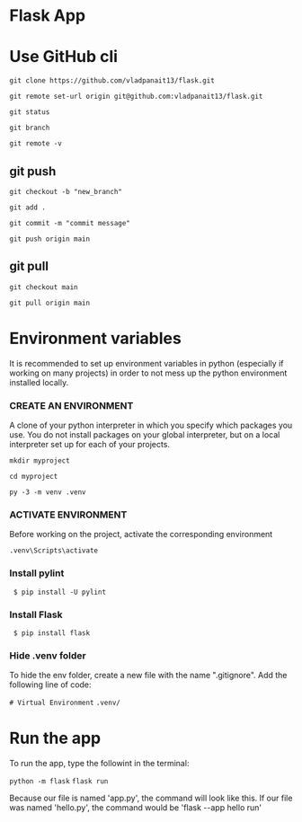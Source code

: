 # Flask App

# Use GitHub cli

`git clone https://github.com/vladpanait13/flask.git`

`git remote set-url origin git@github.com:vladpanait13/flask.git`

`git status`

`git branch`

`git remote -v`

## git push

`git checkout -b "new_branch"`

`git add .`

`git commit -m "commit message"`

`git push origin main`

## git pull

`git checkout main`

`git pull origin main`

# Environment variables

It is recommended to set up environment variables in python (especially if working on many projects) in order to not mess up the python environment installed locally.

### CREATE AN ENVIRONMENT

A clone of your python interpreter in which you specify which packages you use. You do not install packages on your global interpreter, but on a local interpreter set up for each of your projects.

`mkdir myproject`

`cd myproject`

`py -3 -m venv .venv`

### ACTIVATE ENVIRONMENT

Before working on the project, activate the corresponding environment

`.venv\Scripts\activate`

### Install pylint

` $ pip install -U pylint`

### Install Flask

` $ pip install flask`

### Hide .venv folder

To hide the env folder, create a new file with the name ".gitignore". Add the following line of code:

`# Virtual Environment`
`.venv/ `

# Run the app

To run the app, type the followint in the terminal:

`python -m flask`
`flask run`

Because our file is named 'app.py', the command will look like this.
If our file was named 'hello.py', the command would be 'flask --app hello run'

